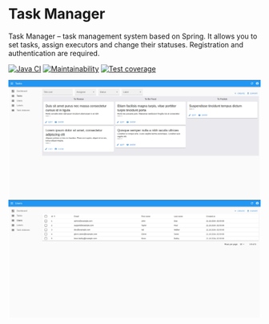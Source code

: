 <h1>Task Manager</h1>

<p>Task Manager – task management system based on Spring.
It allows you to set tasks, assign executors and change their statuses.
Registration and authentication are required.</p>
<p>
<a href="https://github.com/zHd4/java-project-99/actions/workflows/main.yml"><img src="https://github.com/zHd4/java-project-99/actions/workflows/main.yml/badge.svg"  alt="Java CI"/></a>
<a href="https://codeclimate.com/github/zHd4/java-project-99/maintainability"><img src="https://api.codeclimate.com/v1/badges/06426a13b4c18e0e737a/maintainability"  alt="Maintainability"/></a>
<a href="https://codeclimate.com/github/zHd4/java-project-99/test_coverage"><img src="https://api.codeclimate.com/v1/badges/06426a13b4c18e0e737a/test_coverage"  alt="Test coverage"/></a>
</p>

<img alt="Tasks" src=".images/tasks.jpg" />
<img alt="Users" src=".images/users.jpg" />